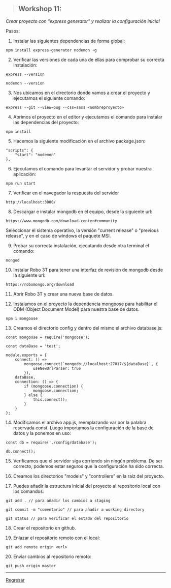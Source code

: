 > ## Workshop 11:

<em>Crear proyecto con "express generator" y realizar la configuración inicial</em>

Pasos:

1. Instalar las siguientes dependencias de forma global:
```
npm install express-generator nodemon -g
```

2. Verificar las versiones de cada una de ellas para comprobar su correcta instalación:
```
express --version
```

```
nodemon --version
```

3. Nos ubicamos en el directorio donde vamos a crear el proyecto y ejecutamos el siguiente comando:
```
express --git --view=pug --css=sass <nombreproyecto>
```

4. Abrimos el proyecto en el editor y ejecutamos el comando para instalar las dependencias del proyecto:
```
npm install
```

5. Hacemos la siguiente modificación en el archivo package.json:
```
"scripts": {
	"start": "nodemon"
},
```

6. Ejecutamos el comando para levantar el servidor y probar nuestra aplicación:
```
npm run start
```

7. Verificar en el navegador la respuesta del servidor
```
http://localhost:3000/
```

8. Descargar e instalar mongodb en el equipo, desde la siguiente url:
```
https://www.mongodb.com/download-center#community
```

Seleccionar el sistema operativo, la versión "current release" o "previous release", y en el caso de windows el paquete MSI.

9. Probar su correcta instalación, ejecutando desde otra terminal el comando:
```
mongod
```

10. Instalar Robo 3T para tener una interfaz de revisión de mongodb desde la siguiente url:
```
https://robomongo.org/download
```

11. Abrir Robo 3T y crear una nueva base de datos.

12. Instalamos en el proyecto la dependencia mongoose para habilitar el ODM (Object Document Model) para nuestra base de datos.
```
npm i mongoose
```

13. Creamos el directorio config y dentro del mismo el archivo database.js:
```
const mongoose = require('mongoose');

const dataBase = 'test';

module.exports = {
	connect: () =>
		mongoose.connect(`mongodb://localhost:27017/${dataBase}`, {
			useNewUrlParser: true
		}),
	dataBase,
	connection: () => {
		if (mongoose.connection) {
			mongoose.connection;
		} else {
			this.connect();
		}
	}
};
```

14. Modificamos el archivo app.js, reemplazando var por la palabra reservada const. Luego importamos la configuración de la base de datos y la ponemos en uso:
```
const db = require('./config/database');

db.connect();
```

15. Verificamos que el servidor siga corriendo sin ningún problema. De ser correcto, podemos estar seguros que la configuración ha sido correcta.

16. Creamos los directorios "models" y "controllers" en la raíz del proyecto.

17. Puedes añadir la estructura inicial del proyecto al repositorio local con los comandos:
```
git add . // para añadir los cambios a staging

git commit -m "comentario" // para añadir a working directory

git status // para verificar el estado del repositorio
```

18. Crear el repositorio en github.

19. Enlazar el repositorio remoto con el local:
```
git add remote origin <url>
```

20. Enviar cambios al repositorio remoto:
```
git push origin master
```

***

<a href="../README.md">Regresar</a>
